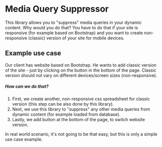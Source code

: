 # Media Query Suppressor
This library allows you to "suppress" media queries in your dynamic content.
Why would you do that? You have to do that if your site is responsive (for example based on Bootstrap) and you want to create non-responsive (classic) version of your site for mobile devices.

## Example use case
Our client has website based on Bootstrap.
He wants to add classic version of the site - just by clicking on the button in the bottom of the page.
Classic version should not vary on different devices/screen sizes (non-responsive).

##### How can we do that?

1. First, we create another, non-responsive css spreadsheet for classic version (this step can be also done by this library).
2. Next, we use this library to "suppress" any other media queries from dynamic content (for example loaded from database).
3. Lastly, we add button at the bottom of the page, to switch website version.

In real world scenario, it's not going to be that easy, but this is only a simple use case example.
